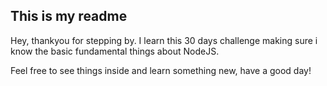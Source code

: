## This is my readme ##

Hey, thankyou for stepping by.
I learn this 30 days challenge making sure i know the basic fundamental things about NodeJS.

Feel free to see things inside and learn something new, have a good day!